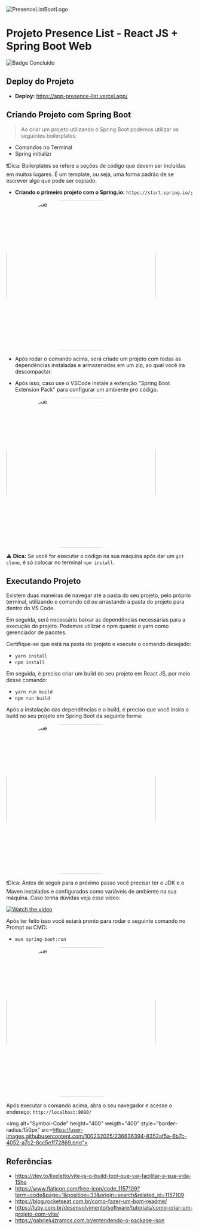 ![PresenceListBootLogo]()
# Projeto Presence List - React JS + Spring Boot Web
![Badge Concluído](http://img.shields.io/static/v1?label=STATUS&message=CONCLUÍDO&color=EA4689&style=for-the-badge)

## Deploy do Projeto 
- **Deploy:** https://app-presence-list.vercel.app/

## Criando Projeto com Spring Boot
> Ao criar um projeto utilizando o Spring Boot podemos utilizar os seguintes boilerplates:

- Comandos no Terminal
- Spring initializr

❗Dica: Boilerplates se refere a seções de código que devem ser incluídas em muitos lugares. É um template, ou seja, uma forma padrão de se escrever algo que pode ser copiado.

- **Criando o primeiro projeto com o Spring.io:** `https://start.spring.io/;`

<img alt="Symbol-Code" height="400" weigth="400" style="border-radius:150px" src="https://user-images.githubusercontent.com/100232025/236635617-4df8183e-5f5b-44d6-9217-4ea4cdfe2a11.png"> 

- Após rodar o comando acima, será criado um projeto com todas as dependências instaladas e armazenadas em um zip, ao qual você ira descompactar.

- Após isso, caso use o VSCode instale a extenção "Spring Boot Extension Pack" para configurar um ambiente pro código.

<img alt="Symbol-Code" height="400" weigth="400" style="border-radius:150px" src="https://user-images.githubusercontent.com/100232025/236635756-6637b150-ea4e-481d-ad61-a928b76ec924.png"> 

⚠️ **Dica:** Se você for executar o código na sua máquina após dar um `git clone`, é só colocar no terminal `npm install`.

## Executando Projeto

Existem duas maneiras de navegar até a pasta do seu projeto, pelo próprio terminal, utilizando o comando cd ou arrastando a pasta do projeto para dentro do VS Code.

Em seguida, será necessário baixar as dependências necessárias para a execução do projeto. Podemos utilizar o npm quanto o yarn como gerenciador de pacotes.

Certifique-se que está na pasta do projeto e execute o comando desejado:
  - `yarn install`
  - `npm install`
    
Em seguida, é preciso criar um build do seu projeto em React JS, por meio desse comando:
  - `yarn run build`
  - `npm run build`

Após a instalação das dependências e o build, é preciso que você insira o build no seu projeto em Spring Boot da seguinte forma: 

<img alt="Symbol-Code" height="400" weigth="400" style="border-radius:150px" src="https://user-images.githubusercontent.com/100232025/236635973-a5dcf311-8a76-4603-b77e-1bb8fde00385.png">

❗Dica: Antes de seguir para o próximo passo você precisar ter o JDK e o Maven instalados e configurados como variáveis de ambiente na sua máquina. Caso tenha dúvidas veja esse vídeo:

[![Watch the video](https://i.imgur.com/vKb2F1B.png)](https://youtu.be/-ucX5w8Zm8s)

Após ter feito isso você estará pronto para rodar o seguinte comando no Prompt ou CMD:
  - `mvn spring-boot:run`
    
<img alt="Symbol-Code" height="400" weigth="400" style="border-radius:150px" src="https://user-images.githubusercontent.com/100232025/236636101-1064268c-f488-4dd2-bcaf-36fef7e5818b.png">

Após executar o comando acima, abra o seu navegador e acesse o endereço: `http://localhost:8080/`

<img alt="Symbol-Code" height="400" weigth="400" style="border-radius:150px" src=https://user-images.githubusercontent.com/100232025/236636394-8352af5a-6b7c-4052-a7c2-8cc5e1f72869.png">

## Referências 

- https://dev.to/lixeletto/vite-js-o-build-tool-que-vai-facilitar-a-sua-vida-15ho 
- https://www.flaticon.com/free-icon/code_1157109?term=code&page=1&position=33&origin=search&related_id=1157109 
- https://blog.rocketseat.com.br/como-fazer-um-bom-readme/ 
- https://luby.com.br/desenvolvimento/software/tutoriais/como-criar-um-projeto-com-vite/ 
- https://gabrieluizramos.com.br/entendendo-o-package-json